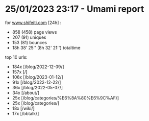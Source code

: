 # 25/01/2023 23:17 - Umami report
for www.shifeiti.com [24h] :

 - 858 (458) page views
 - 207 (91) uniques
 - 153 (81) bounces
 - 18h 38' 25'' (8h 32' 21'') totaltime


top 10 urls:
 - 184x [/blog/2022-12-09/]
 - 157x [/]
 - 106x [/blog/2023-01-12/]
 - 91x [/blog/2022-12-22/]
 - 36x [/blog/2022-05-07/]
 - 34x [/about/]
 - 25x [/blog/categories/%E6%8A%80%E6%9C%AF/]
 - 25x [/blog/categories/]
 - 18x [/wiki/]
 - 17x [/bbtalk/]


